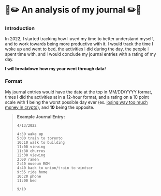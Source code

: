 # 📓✏️ An analysis of my journal ✏️📓
### Introduction
In 2022, I started tracking how I used my time to better understand myself, and to work towards being more productive with it.
I would track the time I woke up and went to bed, the activities I did during the day, the people I spent time with,
and I would conclude my journal entries with a rating of my day. 

**I will breakdown how my year went through data!**

### Format
My journal entries would have the date at the top in MM/DD/YYYY format, times I did the activities at in a 12-hour format, and a rating on a 10 point scale with **1** being the worst possible day ever (ex. [losing way too much money in crypto](https://www.coindesk.com/embedded-chart/bn8BwGjpJchB7)), and **10** being the opposite.
> **Example Journal Entry:**
>```
>4/13/2022
>
>4:30 wake up
>5:00 train to toronto
>10:10 walk to building
>11:00 viewing
>11:30 churros
>12:30 viewing
>2:00 ramen
>2:40 museum ROM
>4:40 back to union/train to windsor
>9:55 ride home
>10:20 phone
>11:00 bed
>
>9/10
>```

